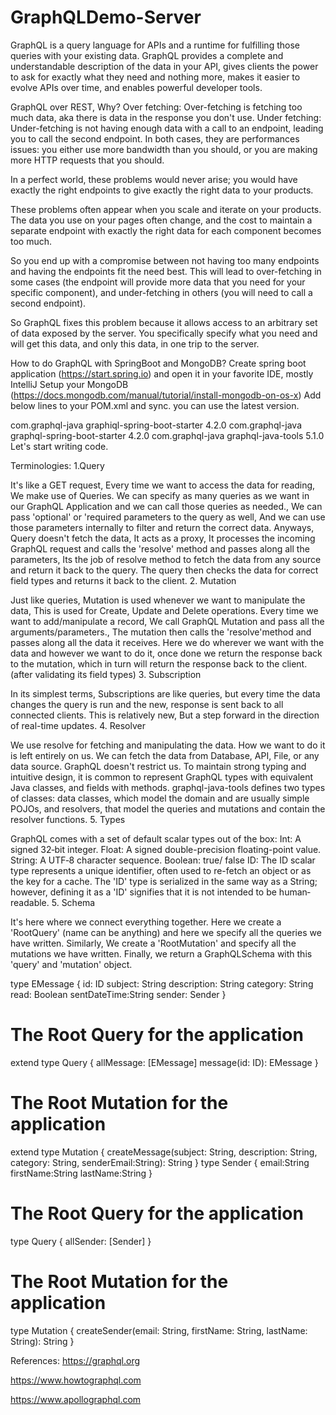 # GraphQLDemo-Server
GraphQL is a query language for APIs and a runtime for fulfilling those queries with your existing data. GraphQL provides a complete and understandable description of the data in your API, gives clients the power to ask for exactly what they need and nothing more, makes it easier to evolve APIs over time, and enables powerful developer tools.

GraphQL over REST, Why?
Over fetching: Over-fetching is fetching too much data, aka there is data in the response you don't use.
Under fetching: Under-fetching is not having enough data with a call to an endpoint, leading you to call the second endpoint.
In both cases, they are performances issues: you either use more bandwidth than you should, or you are making more HTTP requests that you should.

In a perfect world, these problems would never arise; you would have exactly the right endpoints to give exactly the right data to your products.

These problems often appear when you scale and iterate on your products. The data you use on your pages often change, and the cost to maintain a separate endpoint with exactly the right data for each component becomes too much.

So you end up with a compromise between not having too many endpoints and having the endpoints fit the need best. This will lead to over-fetching in some cases (the endpoint will provide more data that you need for your specific component), and under-fetching in others (you will need to call a second endpoint).

So GraphQL fixes this problem because it allows access to an arbitrary set of data exposed by the server. You specifically specify what you need and will get this data, and only this data, in one trip to the server.

How to do GraphQL with SpringBoot and MongoDB?
Create spring boot application (https://start.spring.io) and open it in your favorite IDE, mostly IntelliJ
Setup your MongoDB (https://docs.mongodb.com/manual/tutorial/install-mongodb-on-os-x)
Add below lines to your POM.xml and sync. you can use the latest version.
<!-- Graph QL -->
<dependency>
 <groupId>com.graphql-java</groupId>
 <artifactId>graphiql-spring-boot-starter</artifactId>
 <version>4.2.0</version>
</dependency>

<dependency>
 <groupId>com.graphql-java</groupId>
 <artifactId>graphql-spring-boot-starter</artifactId>
 <version>4.2.0</version>
</dependency>

<dependency>
 <groupId>com.graphql-java</groupId>
 <artifactId>graphql-java-tools</artifactId>
 <version>5.1.0</version>
</dependency>
Let's start writing code.
 

Terminologies:
1.Query

It's like a GET request, Every time we want to access the data for reading, We make use of Queries.
We can specify as many queries as we want in our GraphQL Application and we can call those queries as needed.,
We can pass 'optional' or  'required parameters to the query as well, And we can use those parameters internally to filter and return the correct data.
Anyways, Query doesn't fetch the data, It acts as a proxy, It processes the incoming GraphQL request and calls the 'resolve' method and passes along all the parameters, Its the job of resolve method to fetch the data from any source and return it back to the query.
The query then checks the data for correct field types and returns it back to the client.
2. Mutation

Just like queries, Mutation is used whenever we want to manipulate the data, This is used for Create, Update and Delete operations.
Every time we want to add/manipulate a record, We call GraphQL Mutation and pass all the arguments/parameters., The mutation then calls the 'resolve'method and passes along all the data it receives.
Here we do wherever we want with the data and however we want to do it, once done we return the response back to the mutation, which in turn will return the response back to the client. (after validating its field types)
3. Subscription

In its simplest terms, Subscriptions are like queries, but every time the data changes the query is run and the new, response is sent back to all connected clients.
This is relatively new, But a step forward in the direction of real-time updates.
4. Resolver

We use resolve for fetching and manipulating the data. How we want to do it is left entirely on us.
We can fetch the data from Database, API, File, or any data source. GraphQL doesn't restrict us.
To maintain strong typing and intuitive design, it is common to represent GraphQL types with equivalent Java classes, and fields with methods. graphql-java-tools defines two types of classes: data classes, which model the domain and are usually simple POJOs, and resolvers, that model the queries and mutations and contain the resolver functions.
5. Types

GraphQL comes with a set of default scalar types out of the box:
Int: A signed 32‐bit integer.
Float: A signed double-precision floating-point value.
String: A UTF‐8 character sequence.
Boolean: true/ false
ID: The ID scalar type represents a unique identifier, often used to re-fetch an object or as the key for a cache. The 'ID' type is serialized in the same way as a String; however, defining it as a 'ID' signifies that it is not intended to be human‐readable.
5. Schema 

It's here where we connect everything together.
Here we create a 'RootQuery' (name can be anything) and here we specify all the queries we have written.
Similarly, We create a 'RootMutation' and specify all the mutations we have written.
Finally, we return a GraphQLSchema with this 'query' and  'mutation' object.
 
type EMessage {
    id: ID
    subject: String
    description: String
    category: String
    read: Boolean
    sentDateTime:String
    sender: Sender
}

# The Root Query for the application
extend type Query {
    allMessage: [EMessage]
    message(id: ID): EMessage
}

# The Root Mutation for the application
extend type Mutation {
    createMessage(subject: String, description: String,
                  category: String, senderEmail:String): String
}
type Sender {
    email:String
    firstName:String
    lastName:String
}

# The Root Query for the application
type Query {
    allSender: [Sender]
}

# The Root Mutation for the application
type Mutation {
    createSender(email: String, firstName: String,
                 lastName: String): String
}

References:
https://graphql.org

https://www.howtographql.com

https://www.apollographql.com
